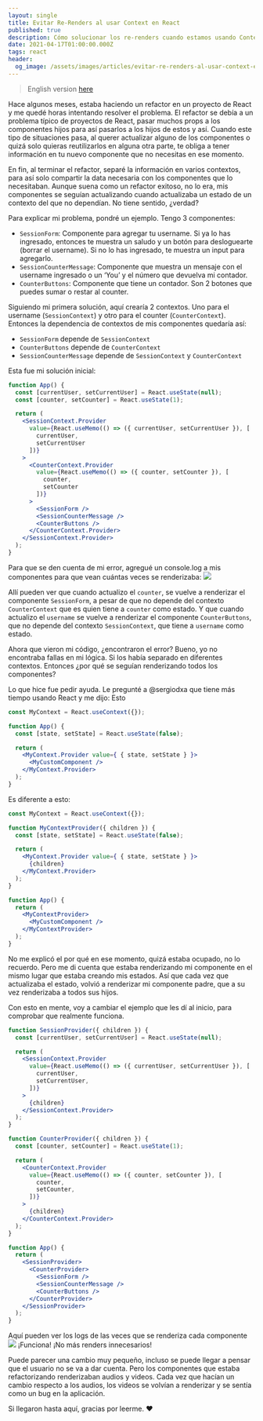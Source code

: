 ```yaml
---
layout: single
title: Evitar Re-Renders al usar Context en React 
published: true
description: Cómo solucionar los re-renders cuando estamos usando Context en React.
date: 2021-04-17T01:00:00.000Z
tags: react
header:
  og_image: /assets/images/articles/evitar-re-renders-al-usar-context-en-react.png
---
```


> English version [here](/articles/2021-04-17-fixing-re-renders-when-using-context-in-react)

Hace algunos meses, estaba haciendo un refactor en un proyecto de React y me quedé horas intentando resolver el problema. El refactor se debía a un problema típico de proyectos de React, pasar muchos props a los componentes hijos para así pasarlos a los hijos de estos y así.
Cuando este tipo de situaciones pasa, al querer actualizar alguno de los componentes o quizá solo quieras reutilizarlos en alguna otra parte, te obliga a tener información en tu nuevo componente que no necesitas en ese momento.

En fin, al terminar el refactor, separé la información en varios contextos, para así solo compartir la data necesaria con los componentes que lo necesitaban. Aunque suena como un refactor exitoso, no lo era, mis componentes se seguían actualizando cuando actualizaba un estado de un contexto del que no dependían. No tiene sentido, ¿verdad?

Para explicar mi problema, pondré un ejemplo.
Tengo 3 componentes:
- `SessionForm`: Componente para agregar tu username. Si ya lo has ingresado, entonces te muestra un saludo y un botón para desloguearte (borrar el username). Si no lo has ingresado, te muestra un input para agregarlo.
- `SessionCounterMessage`: Componente que muestra un mensaje con el username ingresado o un ‘You’ y el número que devuelva mi contador.
- `CounterButtons`: Componente que tiene un contador. Son 2 botones que puedes sumar o restar al counter.

Siguiendo mi primera solución, aquí crearía 2 contextos. Uno para el username (`SessionContext`) y otro para el counter (`CounterContext`). Entonces la dependencia de contextos de mis componentes quedaría así:
- `SessionForm` depende de `SessionContext`
- `CounterButtons` depende de `CounterContext`
- `SessionCounterMessage` depende de `SessionContext` y `CounterContext`

Esta fue mi solución inicial:
```jsx
function App() {
  const [currentUser, setCurrentUser] = React.useState(null);
  const [counter, setCounter] = React.useState(1);

  return (
    <SessionContext.Provider
      value={React.useMemo(() => ({ currentUser, setCurrentUser }), [
        currentUser,
        setCurrentUser
      ])}
    >
      <CounterContext.Provider
        value={React.useMemo(() => ({ counter, setCounter }), [
          counter,
          setCounter
        ])}
      >
        <SessionForm />
        <SessionCounterMessage />
        <CounterButtons />
      </CounterContext.Provider>
    </SessionContext.Provider>
  );
}
```

Para que se den cuenta de mi error, agregué un console.log a mis componentes para que vean cuántas veces se renderizaba:
![](https://media.giphy.com/media/y2S7LixprI0B4ruvLF/giphy.gif)

Allí pueden ver que cuando actualizo el `counter`, se vuelve a renderizar el componente `SessionForm`, a pesar de que no depende del contexto `CounterContext` que es quien tiene a `counter` como estado. Y que cuando actualizo el `username` se vuelve a renderizar el componente `CounterButtons`, que no depende del contexto `SessionContext`, que tiene a `username` como estado.

Ahora que vieron mi código, ¿encontraron el error? 
Bueno, yo no encontraba fallas en mi lógica. Si los había separado en diferentes contextos. Entonces ¿por qué se seguían renderizando todos los componentes?

Lo que hice fue pedir ayuda. Le pregunté a @sergiodxa que tiene más tiempo usando React y me dijo:
Esto
```jsx
const MyContext = React.useContext({});

function App() {
  const [state, setState] = React.useState(false);

  return (
    <MyContext.Provider value={ { state, setState } }>
      <MyCustomComponent />
    </MyContext.Provider>
  );
}
```

Es diferente a esto:

```jsx
const MyContext = React.useContext({});

function MyContextProvider({ children }) {
  const [state, setState] = React.useState(false);

  return (
    <MyContext.Provider value={ { state, setState } }>
      {children}
    </MyContext.Provider>
  );
}

function App() {
  return (
    <MyContextProvider>
      <MyCustomComponent />
    </MyContextProvider>
  );
}
```

No me explicó el por qué en ese momento, quizá estaba ocupado, no lo recuerdo. Pero me di cuenta que estaba renderizando mi componente en el mismo lugar que estaba creando mis estados. Así que cada vez que actualizaba el estado, volvió a renderizar mi componente padre, que a su vez renderizaba a todos sus hijos. 

Con esto en mente, voy a cambiar el ejemplo que les dí al inicio, para comprobar que realmente funciona.
```jsx
function SessionProvider({ children }) {
  const [currentUser, setCurrentUser] = React.useState(null);

  return (
    <SessionContext.Provider
      value={React.useMemo(() => ({ currentUser, setCurrentUser }), [
        currentUser,
        setCurrentUser,
      ])}
    >
      {children}
    </SessionContext.Provider>
  );
}

function CounterProvider({ children }) {
  const [counter, setCounter] = React.useState(1);

  return (
    <CounterContext.Provider
      value={React.useMemo(() => ({ counter, setCounter }), [
        counter,
        setCounter,
      ])}
    >
      {children}
    </CounterContext.Provider>
  );
}

function App() {
  return (
    <SessionProvider>
      <CounterProvider>
        <SessionForm />
        <SessionCounterMessage />
        <CounterButtons />
      </CounterProvider>
    </SessionProvider>
  );
}
```

Aquí pueden ver los logs de las veces que se renderiza cada componente
![](https://media.giphy.com/media/MFlh4fH3nvolLnNESL/giphy.gif)
¡Funciona! ¡No más renders innecesarios!

Puede parecer una cambio muy pequeño, incluso se puede llegar a pensar que el usuario no se va a dar cuenta. Pero los componentes que estaba refactorizando renderizaban audios y videos. Cada vez que hacían un cambio respecto a los audios, los videos se volvían a renderizar y se sentía como un bug en la aplicación.

Si llegaron hasta aquí, gracias por leerme. ❤️
